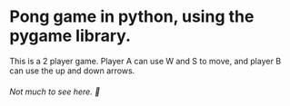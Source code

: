 # Pong game in python, using the pygame library. 

This is a 2 player game. Player A can use W and S to move, and player B can use the up and down arrows.

###### Not much to see here. 🐢
